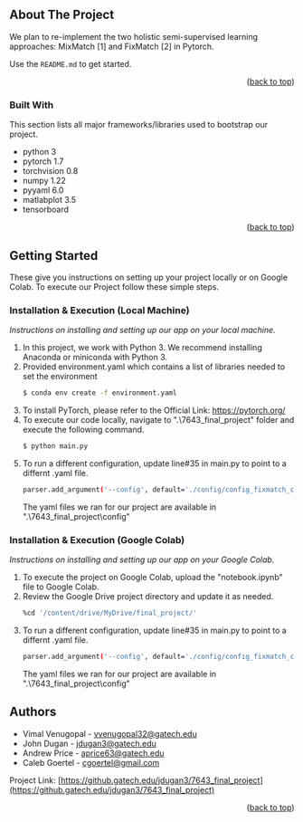 ## About The Project

We plan to re-implement the two holistic semi-supervised learning approaches: MixMatch [1] and FixMatch [2] in Pytorch.


Use the `README.md` to get started.

<p align="right">(<a href="#readme-top">back to top</a>)</p>


### Built With

This section lists all major frameworks/libraries used to bootstrap our project.

* python 3
* pytorch 1.7
* torchvision 0.8
* numpy 1.22
* pyyaml 6.0
* matlabplot 3.5
* tensorboard

<p align="right">(<a href="#readme-top">back to top</a>)</p>


<!-- GETTING STARTED -->
## Getting Started

These give you instructions on setting up your project locally or on Google Colab.
To execute our Project follow these simple steps.

### Installation & Execution (Local Machine)

_Instructions on installing and setting up our app on your local machine._

1. In this project, we work with Python 3. We recommend installing Anaconda or miniconda with Python 3.
2. Provided environment.yaml which contains a list of libraries needed to set the environment 
      ```sh
      $ conda env create -f environment.yaml
      ```
3. To install PyTorch, please refer to the Official Link: https://pytorch.org/
4. To execute our code locally, navigate to ".\7643_final_project\" folder and execute the following command.
      ```sh
      $ python main.py
      ```
 5. To run a different configuration, update line#35 in main.py to point to a differnt .yaml file.
      ```sh
      parser.add_argument('--config', default='./config/config_fixmatch_cifar10red40_1000_regular.yaml')
      ```
    The yaml files we ran for our project are available in ".\7643_final_project\config\"

### Installation & Execution (Google Colab)

_Instructions on installing and setting up our app on your Google Colab._

1. To execute the project on Google Colab, upload the "notebook.ipynb" file to Google Colab.
2. Review the Google Drive project directory and update it as needed.
      ```sh
      %cd '/content/drive/MyDrive/final_project/'
      ```
3. To run a different configuration, update line#35 in main.py to point to a differnt .yaml file.
      ```sh
      parser.add_argument('--config', default='./config/config_fixmatch_cifar10red40_1000_regular.yaml')
      ```
    The yaml files we ran for our project are available in ".\7643_final_project\config\"

<!-- Authors -->
## Authors

* Vimal Venugopal - vvenugopal32@gatech.edu
* John Dugan - jdugan3@gatech.edu
* Andrew Price - aprice63@gatech.edu
* Caleb Goertel - cgoertel@gmail.com

Project Link: [https://github.gatech.edu/jdugan3/7643_final_project](https://github.gatech.edu/jdugan3/7643_final_project)

<p align="right">(<a href="#readme-top">back to top</a>)</p>

